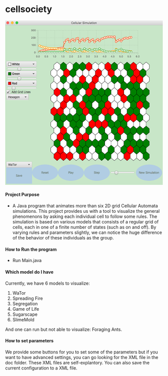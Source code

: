 # cellsociety 

![CellSocietyUI](images/CellSocietyUI.png)

#### Project Purpose
- A Java program that animates more than six 2D grid Cellular Automata simulations. This project provides us with a tool to visualize the general phenomenons by asking each individual cell to follow some rules. The simulation is based on various models that consists of a regular grid of cells, each in one of a finite number of states (such as on and off). By varying rules and parameters slightly, we can notice the huge difference of the behavior of these individuals as the group.

#### How to Run the program
- Run Main.java

#### Which model do I have
Currently, we have 6 models to visualize:

1. WaTor
2. Spreading Fire
3. Segregation
4. Game of Life
5. Sugarscape
6. SlimeMold

And one can run but not able to visualize: Foraging Ants.

#### How to set parameters
We provide some buttons for you to set some of the parameters but if you want to have advanced settings, you can go looking for the XML file in the doc folder. These XML files are self-explantory. You can also save the current configuration to a XML file.



